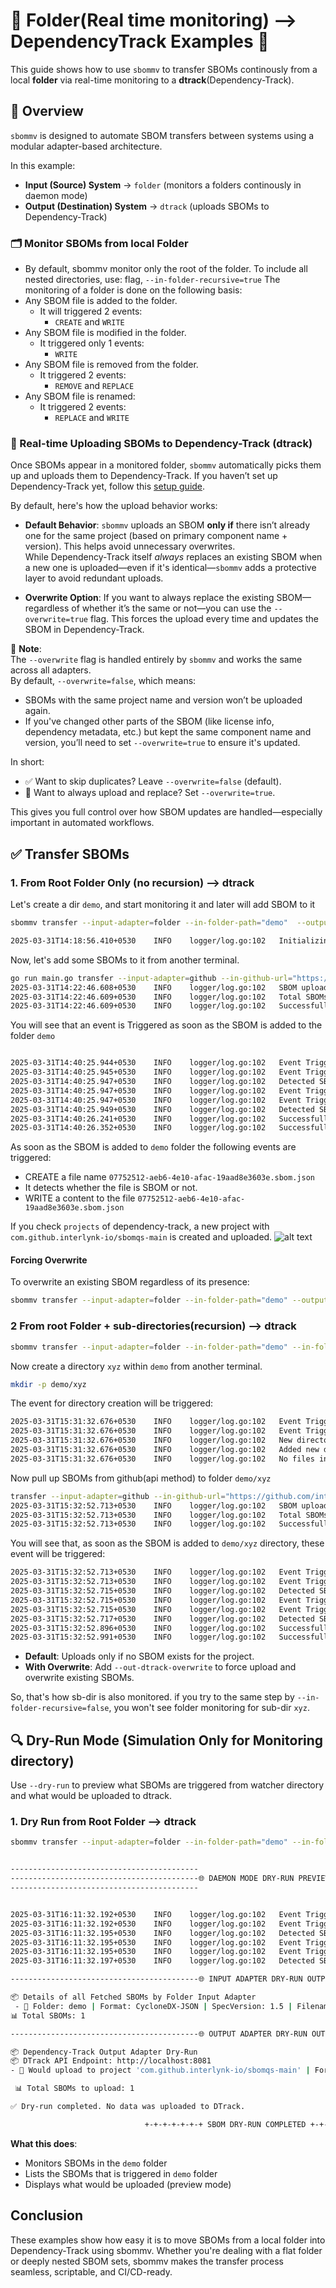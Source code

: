 
# 🔹 Folder(Real time monitoring) --> DependencyTrack Examples 🔹

This guide shows how to use `sbommv` to transfer SBOMs continously from a local **folder** via real-time monitoring to a **dtrack**(Dependency-Track).

## 📘 Overview

`sbommv` is designed to automate SBOM transfers between systems using a modular adapter-based architecture.

In this example:

- **Input (Source) System** → `folder` (monitors a folders continously in daemon mode)
- **Output (Destination) System** → `dtrack` (uploads SBOMs to Dependency-Track)

### 🗂️ Monitor SBOMs from local Folder

- By default, sbommv monitor only the root of the folder. To include all nested directories, use:
flag, `--in-folder-recursive=true`
The monitoring of a folder is done on the following basis:
- Any SBOM file is added to the folder.
  - It will triggered 2 events:
    - `CREATE` and `WRITE`
- Any SBOM file is modified in the folder.
  - It triggered only 1 events:
    - `WRITE`
- Any SBOM file is removed from the folder.
  - It triggered 2 events:
    - `REMOVE` and `REPLACE`
- Any SBOM file is renamed:
  - It triggered 2 events:
    - `REPLACE` and `WRITE`

### 🚀 Real-time Uploading SBOMs to Dependency-Track (dtrack)

Once SBOMs appear in a monitored folder, `sbommv` automatically picks them up and uploads them to Dependency-Track. If you haven’t set up Dependency-Track yet, follow this [setup guide](https://github.com/interlynk-io/sbommv/blob/v0.0.3/examples/setup_dependency_track.md).

By default, here's how the upload behavior works:

- **Default Behavior**:
  `sbommv` uploads an SBOM **only if** there isn’t already one for the same project (based on primary component name + version). This helps avoid unnecessary overwrites.  
  While Dependency-Track itself *always* replaces an existing SBOM when a new one is uploaded—even if it's identical—`sbommv` adds a protective layer to avoid redundant uploads.

- **Overwrite Option**:
  If you want to always replace the existing SBOM—regardless of whether it’s the same or not—you can use the `--overwrite=true` flag. This forces the upload every time and updates the SBOM in Dependency-Track.

📝 **Note**:  
The `--overwrite` flag is handled entirely by `sbommv` and works the same across all adapters.  
By default, `--overwrite=false`, which means:

- SBOMs with the same project name and version won’t be uploaded again.
- If you've changed other parts of the SBOM (like license info, dependency metadata, etc.) but kept the same component name and version, you’ll need to set `--overwrite=true` to ensure it's updated.

In short:

- ✅ Want to skip duplicates? Leave `--overwrite=false` (default).
- 🔁 Want to always upload and replace? Set `--overwrite=true`.

This gives you full control over how SBOM updates are handled—especially important in automated workflows.

## ✅ Transfer SBOMs

### 1. From Root Folder Only (no recursion) --> dtrack

Let's create a dir `demo`, and start monitoring it and later will add SBOM to it

```bash
sbommv transfer --input-adapter=folder --in-folder-path="demo"  --output-adapter=dtrack --out-dtrack-url="http://localhost:8081"  -d        

2025-03-31T14:18:56.410+0530	INFO	logger/log.go:102	Initializing SBOM real-time monitoring for folder in daemon mode	{"path": "demo"}
```

Now, let's add some SBOMs to it from another terminal.

```bash
go run main.go transfer --input-adapter=github --in-github-url="https://github.com/interlynk-io/sbomqs" --output-adapter=folder --out-folder-path=demo
2025-03-31T14:22:46.608+0530	INFO	logger/log.go:102	SBOM uploading processing done, no more SBOMs left
2025-03-31T14:22:46.609+0530	INFO	logger/log.go:102	Total SBOMs	{"count": 1}
2025-03-31T14:22:46.609+0530	INFO	logger/log.go:102	Successfully Uploaded	{"count": 1}

```

You will see that an event is Triggered as soon as the SBOM is added to the folder `demo`

```bash

2025-03-31T14:40:25.944+0530	INFO	logger/log.go:102	Event Triggered	{"name": "CREATE        \"demo/61780de6-7dc3-4f33-8132-dbc7e69270c9.sbom.json\""}
2025-03-31T14:40:25.945+0530	INFO	logger/log.go:102	Event Triggered	{"name": "CREATE        \"demo/61780de6-7dc3-4f33-8132-dbc7e69270c9.sbom.json\""}
2025-03-31T14:40:25.947+0530	INFO	logger/log.go:102	Detected SBOM File	{"path": "demo/61780de6-7dc3-4f33-8132-dbc7e69270c9.sbom.json"}
2025-03-31T14:40:25.947+0530	INFO	logger/log.go:102	Event Triggered	{"name": "WRITE         \"demo/61780de6-7dc3-4f33-8132-dbc7e69270c9.sbom.json\""}
2025-03-31T14:40:25.947+0530	INFO	logger/log.go:102	Event Triggered	{"name": "WRITE         \"demo/61780de6-7dc3-4f33-8132-dbc7e69270c9.sbom.json\""}
2025-03-31T14:40:25.949+0530	INFO	logger/log.go:102	Detected SBOM File	{"path": "demo/61780de6-7dc3-4f33-8132-dbc7e69270c9.sbom.json"}
2025-03-31T14:40:26.241+0530	INFO	logger/log.go:102	Successfully uploaded SBOM to dependency track	{"project": "com.github.interlynk-io/sbomqs-main", "version": "main", "file": "61780de6-7dc3-4f33-8132-dbc7e69270c9.sbom.json"}
2025-03-31T14:40:26.352+0530	INFO	logger/log.go:102	Successfully uploaded SBOM to dependency track	{"project": "com.github.interlynk-io/sbomqs-main", "version": "main", "file": "61780de6-7dc3-4f33-8132-dbc7e69270c9.sbom.json"}

```

As soon as the SBOM is added to `demo` folder the following events are triggered:

- CREATE a file name `07752512-aeb6-4e10-afac-19aad8e3603e.sbom.json`
- It detects whether the file is SBOM or not.
- WRITE a content to the file `07752512-aeb6-4e10-afac-19aad8e3603e.sbom.json`

If you check `projects` of dependency-track, a new project with `com.github.interlynk-io/sbomqs-main` is created and uploaded.
![alt text](image-4.png)


#### Forcing Overwrite

To overwrite an existing SBOM regardless of its presence:

```bash
sbommv transfer --input-adapter=folder --in-folder-path="demo" --output-adapter=dtrack --out-dtrack-url="http://localhost:8081" --out-dtrack-overwrite -d
```

### 2 From root Folder + sub-directories(recursion) --> dtrack

```bash
sbommv transfer --input-adapter=folder --in-folder-path="demo" --in-folder-recursive=true  --output-adapter=dtrack --out-dtrack-url="http://localhost:8081"  -d
```

Now create a directory `xyz` within `demo` from another terminal.

```bash
mkdir -p demo/xyz
```

The event for directory creation will be triggered:

```bash
2025-03-31T15:31:32.676+0530	INFO	logger/log.go:102	Event Triggered	{"name": "CREATE        \"demo/xyz\""}
2025-03-31T15:31:32.676+0530	INFO	logger/log.go:102	Event Triggered	{"name": "CREATE        \"demo/xyz\""}
2025-03-31T15:31:32.676+0530	INFO	logger/log.go:102	New directory created	{"path": "demo/xyz"}
2025-03-31T15:31:32.676+0530	INFO	logger/log.go:102	Added new directory to watcher	{"path": "demo/xyz"}
2025-03-31T15:31:32.676+0530	INFO	logger/log.go:102	No files in new directory, skipping	{"path": "demo/xyz"}

```

Now pull up SBOMs from github(api method) to folder `demo/xyz`

```bash
transfer --input-adapter=github --in-github-url="https://github.com/interlynk-io/sbomqs" --output-adapter=folder --out-folder-path=demo/xyz
2025-03-31T15:32:52.713+0530	INFO	logger/log.go:102	SBOM uploading processing done, no more SBOMs left
2025-03-31T15:32:52.713+0530	INFO	logger/log.go:102	Total SBOMs	{"count": 1}
2025-03-31T15:32:52.713+0530	INFO	logger/log.go:102	Successfully Uploaded	{"count": 1}
```

You will see that, as soon as the SBOM is added to `demo/xyz` directory, these event will be triggered:

```bash
2025-03-31T15:32:52.713+0530	INFO	logger/log.go:102	Event Triggered	{"name": "CREATE        \"demo/xyz/38225f82-cc16-4707-8d6d-0d8ad85021f4.sbom.json\""}
2025-03-31T15:32:52.713+0530	INFO	logger/log.go:102	Event Triggered	{"name": "CREATE        \"demo/xyz/38225f82-cc16-4707-8d6d-0d8ad85021f4.sbom.json\""}
2025-03-31T15:32:52.715+0530	INFO	logger/log.go:102	Detected SBOM File	{"path": "demo/xyz/38225f82-cc16-4707-8d6d-0d8ad85021f4.sbom.json"}
2025-03-31T15:32:52.715+0530	INFO	logger/log.go:102	Event Triggered	{"name": "WRITE         \"demo/xyz/38225f82-cc16-4707-8d6d-0d8ad85021f4.sbom.json\""}
2025-03-31T15:32:52.715+0530	INFO	logger/log.go:102	Event Triggered	{"name": "WRITE         \"demo/xyz/38225f82-cc16-4707-8d6d-0d8ad85021f4.sbom.json\""}
2025-03-31T15:32:52.717+0530	INFO	logger/log.go:102	Detected SBOM File	{"path": "demo/xyz/38225f82-cc16-4707-8d6d-0d8ad85021f4.sbom.json"}
2025-03-31T15:32:52.896+0530	INFO	logger/log.go:102	Successfully uploaded SBOM to dependency track	{"project": "com.github.interlynk-io/sbomqs-main", "version": "main", "file": "38225f82-cc16-4707-8d6d-0d8ad85021f4.sbom.json"}
2025-03-31T15:32:52.991+0530	INFO	logger/log.go:102	Successfully uploaded SBOM to dependency track	{"project": "com.github.interlynk-io/sbomqs-main", "version": "main", "file": "38225f82-cc16-4707-8d6d-0d8ad85021f4.sbom.json"}

```

- **Default**: Uploads only if no SBOM exists for the project.
- **With Overwrite**: Add `--out-dtrack-overwrite` to force upload and overwrite existing SBOMs.

So, that's how sb-dir is also monitored. if you try to the same step by `--in-folder-recursive=false`, you won't see folder monitoring for sub-dir `xyz`.

## 🔍 Dry-Run Mode (Simulation Only for Monitoring directory)

Use `--dry-run` to preview what SBOMs are triggered from watcher directory and what would be uploaded to dtrack.

### 1. Dry Run from Root Folder --> dtrack

```bash
sbommv transfer --input-adapter=folder --in-folder-path="demo" --in-folder-recursive=true  --output-adapter=dtrack --out-dtrack-url="http://localhost:8081"  -d  --dry-run


------------------------------------------                                 ------------------------------------------
------------------------------------------🌐 DAEMON MODE DRY-RUN PREVIEW 🌐------------------------------------------
------------------------------------------                                 ------------------------------------------


2025-03-31T16:11:32.192+0530	INFO	logger/log.go:102	Event Triggered	{"name": "CREATE        \"demo/7213854b-53d3-487d-a5ec-575f81fb1a4d.sbom.json\""}
2025-03-31T16:11:32.192+0530	INFO	logger/log.go:102	Event Triggered	{"name": "CREATE        \"demo/7213854b-53d3-487d-a5ec-575f81fb1a4d.sbom.json\""}
2025-03-31T16:11:32.195+0530	INFO	logger/log.go:102	Detected SBOM File	{"path": "demo/7213854b-53d3-487d-a5ec-575f81fb1a4d.sbom.json"}
2025-03-31T16:11:32.195+0530	INFO	logger/log.go:102	Event Triggered	{"name": "WRITE         \"demo/7213854b-53d3-487d-a5ec-575f81fb1a4d.sbom.json\""}
2025-03-31T16:11:32.195+0530	INFO	logger/log.go:102	Event Triggered	{"name": "WRITE         \"demo/7213854b-53d3-487d-a5ec-575f81fb1a4d.sbom.json\""}
2025-03-31T16:11:32.197+0530	INFO	logger/log.go:102	Detected SBOM File	{"path": "demo/7213854b-53d3-487d-a5ec-575f81fb1a4d.sbom.json"}

------------------------------------------🌐 INPUT ADAPTER DRY-RUN OUTPUT 🌐------------------------------------------

📦 Details of all Fetched SBOMs by Folder Input Adapter
 - 📁 Folder: demo | Format: CycloneDX-JSON | SpecVersion: 1.5 | Filename: 7213854b-53d3-487d-a5ec-575f81fb1a4d.sbom.json
📊 Total SBOMs: 1

------------------------------------------🌐 OUTPUT ADAPTER DRY-RUN OUTPUT 🌐------------------------------------------

📦 Dependency-Track Output Adapter Dry-Run
📦 DTrack API Endpoint: http://localhost:8081
- 📁 Would upload to project 'com.github.interlynk-io/sbomqs-main' | Format: CycloneDX-JSON | SpecVersion: 1.5 | Filename: 7213854b-53d3-487d-a5ec-575f81fb1a4d.sbom.json

 📊 Total SBOMs to upload: 1

✅ Dry-run completed. No data was uploaded to DTrack.

                              +-+-+-+-+-+-+ SBOM DRY-RUN COMPLETED +-+-+-+-+

```

**What this does**:

- Monitors SBOMs in the `demo` folder
- Lists the SBOMs that is triggered in `demo` folder
- Displays what would be uploaded (preview mode)

## Conclusion

These examples show how easy it is to move SBOMs from a local folder into Dependency-Track using sbommv. Whether you're dealing with a flat folder or deeply nested SBOM sets, sbommv makes the transfer process seamless, scriptable, and CI/CD-ready.
